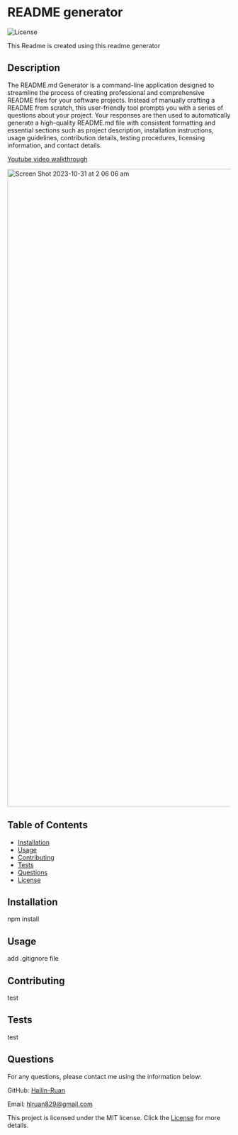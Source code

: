 # README generator
  
![License](https://img.shields.io/badge/License-MIT-brightgreen)

This Readme is created using this readme generator
  
## Description
The README.md Generator is a command-line application designed to streamline the process of creating professional and comprehensive README files for your software projects. Instead of manually crafting a README from scratch, this user-friendly tool prompts you with a series of questions about your project. Your responses are then used to automatically generate a high-quality README.md file with consistent formatting and essential sections such as project description, installation instructions, usage guidelines, contribution details, testing procedures, licensing information, and contact details.

[Youtube video walkthrough](https://youtu.be/nptZJ8h59ow)

<img width="1440" alt="Screen Shot 2023-10-31 at 2 06 06 am" src="https://github.com/Hailin-Ruan/README-generator/assets/134148160/041a718e-76a0-478e-a714-4d2aec73cf3b">

## Table of Contents
  - [Installation](#installation)
  - [Usage](#usage)
  - [Contributing](#contributing)
  - [Tests](#tests)
  - [Questions](#questions)
  - [License](#license)
  
## Installation
npm install

## Usage
add .gitignore file

## Contributing
test

## Tests
  test

## Questions
For any questions, please contact me using the information below:

GitHub: [Hailin-Ruan](https://github.com/Hailin-Ruan)

Email: hlruan829@gmail.com

This project is licensed under the MIT license. Click the [License](https://opensource.org/licenses/MIT) for more details.
